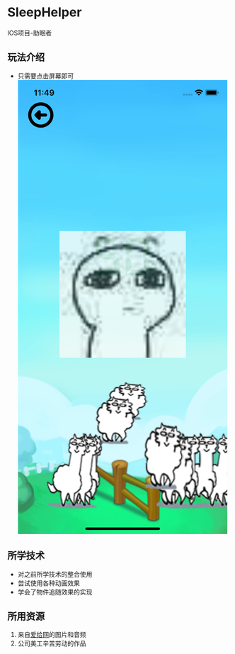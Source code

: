 # SleepHelper

IOS项目-助眠者
## 玩法介绍
- 只需要点击屏幕即可
![aaa](/SleepHelper/screenshot/1.png)

## 所学技术
- 对之前所学技术的整合使用
- 尝试使用各种动画效果
- 学会了物件追随效果的实现

## 所用资源
1. 来自[爱给网](http://www.aigei.com/)的图片和音频
2. 公司美工辛苦劳动的作品
